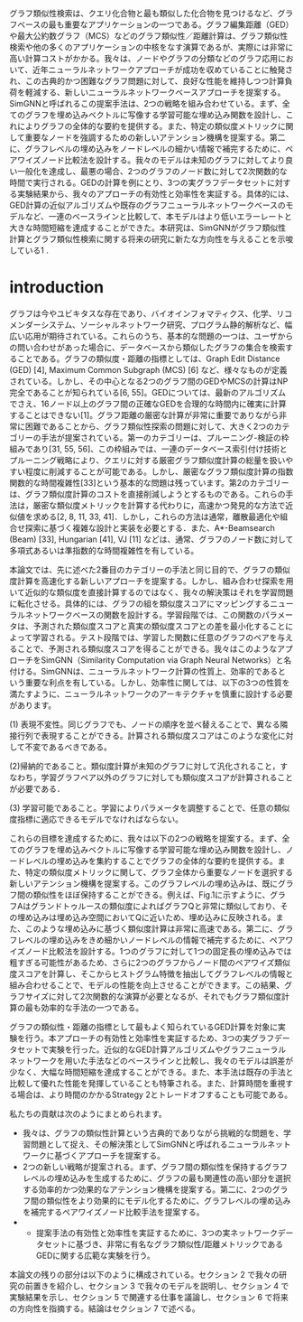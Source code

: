 グラフ類似性検索は、クエリ化合物と最も類似した化合物を見つけるなど、グラフベースの最も重要なアプリケーションの一つである。グラフ編集距離（GED）や最大公約数グラフ（MCS）などのグラフ類似性／距離計算は、グラフ類似性検索や他の多くのアプリケーションの中核をなす演算であるが、実際には非常に高い計算コストがかかる。我々は、ノードやグラフの分類などのグラフ応用において、近年ニューラルネットワークアプローチが成功を収めていることに触発され、この古典的かつ困難なグラフ問題に対して、良好な性能を維持しつつ計算負荷を軽減する、新しいニューラルネットワークベースアプローチを提案する。SimGNNと呼ばれるこの提案手法は、2つの戦略を組み合わせている。まず、全てのグラフを埋め込みベクトルに写像する学習可能な埋め込み関数を設計し、これによりグラフの全体的な要約を提供する。また、特定の類似度メトリックに関して重要なノードを強調するための新しいアテンション機構を提案する。第二に、グラフレベルの埋め込みをノードレベルの細かい情報で補完するために、ペアワイズノード比較法を設計する。我々のモデルは未知のグラフに対してより良い一般化を達成し、最悪の場合、2つのグラフのノード数に対して2次関数的な時間で実行される。GEDの計算を例にとり、3つの実グラフデータセットに対する実験結果から、我々のアプローチの有効性と効率性を実証する。具体的には、GED計算の近似アルゴリズムや既存のグラフニューラルネットワークベースのモデルなど、一連のベースラインと比較して、本モデルはより低いエラーレートと大きな時間短縮を達成することができた。本研究は、SimGNNがグラフ類似性計算とグラフ類似性検索に関する将来の研究に新たな方向性を与えることを示唆している1 .

# introduction

グラフは今やユビキタスな存在であり、バイオインフォマティクス、化学、リコメンダーシステム、ソーシャルネットワーク研究、プログラム静的解析など、幅広い応用が期待されている。これらのうち、基本的な問題の一つは、ユーザからの問い合わせがあった場合に、データベースから類似したグラフの集合を検索することである。グラフの類似度・距離の指標としては、Graph Edit Distance (GED) [4], Maximum Common Subgraph (MCS) [6] など、様々なものが定義されている。しかし、その中心となる2つのグラフ間のGEDやMCSの計算はNP完全であることが知られている[6, 55]。GEDについては、最新のアルゴリズムでさえ、16ノード以上のグラフ間の正確なGEDを合理的な時間内に確実に計算することはできない[1]。グラフ距離の厳密な計算が非常に重要でありながら非常に困難であることから、グラフ類似性探索の問題に対して、大きく2つのカテゴリーの手法が提案されている。第一のカテゴリーは、プルーニング-検証の枠組みであり[31, 55, 56]、この枠組みでは、一連のデータベース索引付け技術とプルーニング戦略により、クエリに対する厳密グラフ類似度計算の総量を扱いやすい程度に削減することが可能である。しかし、厳密なグラフ類似度計算の指数関数的な時間複雑性[33]という基本的な問題は残っています。第2のカテゴリーは、グラフ類似度計算のコストを直接削減しようとするものである。これらの手法は，厳密な類似度メトリックを計算する代わりに，高速かつ発見的な方法で近似値を求める[2, 8, 11, 33, 41]．しかし，これらの方法は通常，離散最適化や組合せ探索に基づく複雑な設計と実装を必要とする．また、A*-Beamsearch (Beam) [33], Hungarian [41], VJ [11] などは、通常、グラフのノード数に対して多項式あるいは準指数的な時間複雑性を有している。

本論文では、先に述べた2番目のカテゴリーの手法と同じ目的で、グラフの類似度計算を高速化する新しいアプローチを提案する。しかし、組み合わせ探索を用いて近似的な類似度を直接計算するのではなく、我々の解決策はそれを学習問題に転化させる。具体的には、グラフの組を類似度スコアにマッピングするニューラルネットワークベースの関数を設計する。学習段階では、この関数のパラメータは、予測された類似度スコアと真実の類似度スコアとの差を最小化することによって学習される。テスト段階では、学習した関数に任意のグラフのペアを与えることで、予測される類似度スコアを得ることができる。我々はこのようなアプローチをSimGNN（Similarity Computation via Graph Neural Networks）と名付ける。SimGNNは、ニューラルネットワーク計算の性質上、効率的であるという重要な利点を有している。しかし、効率性に関しては、以下の3つの性質を満たすように、ニューラルネットワークのアーキテクチャを慎重に設計する必要があります。

(1) 表現不変性。同じグラフでも、ノードの順序を並べ替えることで、異なる隣接行列で表現することができる。計算される類似度スコアはこのような変化に対して不変であるべきである。

(2)帰納的であること。類似度計算が未知のグラフに対して汎化されること，すなわち，学習グラフペア以外のグラフに対しても類似度スコアが計算されることが必要である．

(3) 学習可能であること。学習によりパラメータを調整することで、任意の類似度指標に適応できるモデルでなければならない。



これらの目標を達成するために、我々は以下の2つの戦略を提案する。まず、全てのグラフを埋め込みベクトルに写像する学習可能な埋め込み関数を設計し、ノードレベルの埋め込みを集約することでグラフの全体的な要約を提供する。また、特定の類似度メトリックに関して、グラフ全体から重要なノードを選択する新しいアテンション機構を提案する。このグラフレベルの埋め込みは、既にグラフ間の類似性をほぼ保持することができる。例えば、Fig.1に示すように、グラフAはグランドトゥルースの類似度によればグラフQと非常に類似しており、その埋め込みは埋め込み空間においてQに近いため、埋め込みに反映される。また、このような埋め込みに基づく類似度計算は非常に高速である。第二に、グラフレベルの埋め込みをきめ細かいノードレベルの情報で補完するために、ペアワイズノード比較法を設計する。1つのグラフに対して1つの固定長の埋め込みでは粗すぎる可能性があるため、さらに2つのグラフからノード間のペアワイズ類似度スコアを計算し、そこからヒストグラム特徴を抽出してグラフレベルの情報と組み合わせることで、モデルの性能を向上させることができます。この結果、グラフサイズに対して2次関数的な演算が必要となるが、それでもグラフ類似度計算の最も効率的な手法の一つである。

グラフの類似性・距離の指標として最もよく知られているGED計算を対象に実験を行う。本アプローチの有効性と効率性を実証するため、3つの実グラフデータセットで実験を行った。近似的なGED計算アルゴリズムやグラフニューラルネットワークを用いた手法などのベースラインと比較し、我々のモデルは誤差が少なく、大幅な時間短縮を達成することができる。また、本手法は既存の手法と比較して優れた性能を発揮していることも特筆される。また、計算時間を重視する場合は、より時間のかかるStrategy 2とトレードオフすることも可能である。

私たちの貢献は次のようにまとめられます。

- 我々は、グラフの類似性計算という古典的でありながら挑戦的な問題を、学習問題として捉え、その解決策としてSimGNNと呼ばれるニューラルネットワークに基づくアプローチを提案する。
- 2つの新しい戦略が提案される。まず、グラフ間の類似性を保持するグラフレベルの埋め込みを生成するために、グラフの最も関連性の高い部分を選択する効率的かつ効果的なアテンション機構を提案する。第二に、2つのグラフ間の類似性をより効果的にモデル化するために、グラフレベルの埋め込みを補完するペアワイズノード比較手法を提案する。
- - 提案手法の有効性と効率性を実証するために、3つの実ネットワークデータセットに基づき、非常に有名なグラフ類似性/距離メトリックであるGEDに関する広範な実験を行う。 

本論文の残りの部分は以下のように構成されている。セクション 2 で我々の研究の前置きを紹介し、セクション 3 で我々のモデルを説明し、セクション 4 で実験結果を示し、セクション 5 で関連する仕事を議論し、セクション 6 で将来の方向性を指摘する。結論はセクション 7 で述べる。

